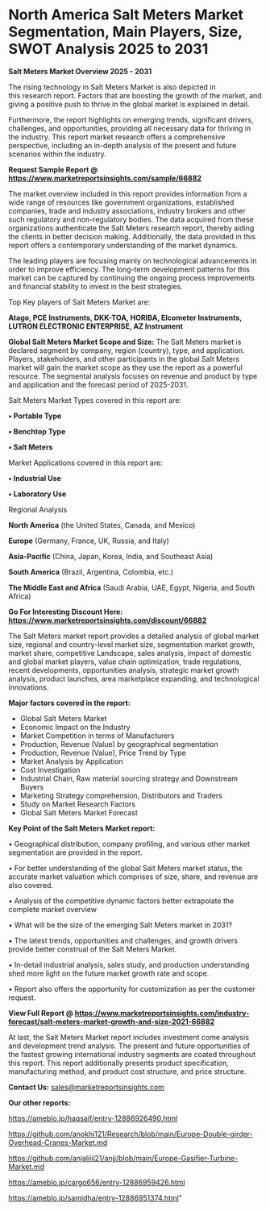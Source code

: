 # North America Salt Meters Market Segmentation, Main Players, Size, SWOT Analysis 2025 to 2031

<Strong> Salt Meters Market Overview 2025 - 2031</strong>

The rising technology in Salt Meters Market is also depicted in this research report. Factors that are boosting the growth of the market, and giving a positive push to thrive in the global market is explained in detail.

Furthermore, the report highlights on emerging trends, significant drivers, challenges, and opportunities, providing all necessary data for thriving in the industry. This report market research offers a comprehensive perspective, including an in-depth analysis of the present and future scenarios within the industry.

<strong>Request Sample Report @ <a href=https://www.marketreportsinsights.com/sample/66882>https://www.marketreportsinsights.com/sample/66882</a></strong>

The market overview included in this report provides information from a wide range of resources like government organizations, established companies, trade and industry associations, industry brokers and other such regulatory and non-regulatory bodies. The data acquired from these organizations authenticate the Salt Meters research report, thereby aiding the clients in better decision making. Additionally, the data provided in this report offers a contemporary understanding of the market dynamics.

The leading players are focusing mainly on technological advancements in order to improve efficiency. The long-term development patterns for this market can be captured by continuing the ongoing process improvements and financial stability to invest in the best strategies.

Top Key players of Salt Meters Market are:

<strong>Atago, PCE Instruments, DKK-TOA, HORIBA, Elcometer Instruments, LUTRON ELECTRONIC ENTERPRISE, AZ Instrument</strong>

<strong><b>Global Salt Meters Market Scope and Size:</b></strong>
The Salt Meters market is declared segment by company, region (country), type, and application. Players, stakeholders, and other participants in the global Salt Meters market will gain the market scope as they use the report as a powerful resource. The segmental analysis focuses on revenue and product by type and application and the forecast period of 2025-2031.

Salt Meters Market Types covered in this report are:

<strong>• Portable Type

• Benchtop Type

• Salt Meters</strong>

Market Applications covered in this report are:

<strong>• Industrial Use

• Laboratory Use</strong> 

Regional Analysis

<strong>North America</strong> (the United States, Canada, and Mexico)

<strong>Europe</strong> (Germany, France, UK, Russia, and Italy)

<strong>Asia-Pacific</strong> (China, Japan, Korea, India, and Southeast Asia)

<strong>South America</strong> (Brazil, Argentina, Colombia, etc.)

<strong>The Middle East and Africa</strong> (Saudi Arabia, UAE, Egypt, Nigeria, and South Africa)

<strong>Go For Interesting Discount Here: <a href=https://www.marketreportsinsights.com/discount/66882>https://www.marketreportsinsights.com/discount/66882</a></strong>

The Salt Meters market report provides a detailed analysis of global market size, regional and country-level market size, segmentation market growth, market share, competitive Landscape, sales analysis, impact of domestic and global market players, value chain optimization, trade regulations, recent developments, opportunities analysis, strategic market growth analysis, product launches, area marketplace expanding, and technological innovations.

<strong><b>Major factors covered in the report:</b></strong>
<ul>
  <li>Global Salt Meters Market </li>
  <li>Economic Impact on the Industry</li>
  <li>Market Competition in terms of Manufacturers</li>
  <li>Production, Revenue (Value) by geographical segmentation</li>
  <li>Production, Revenue (Value), Price Trend by Type</li>
  <li>Market Analysis by Application</li>
  <li>Cost Investigation</li>
  <li>Industrial Chain, Raw material sourcing strategy and Downstream Buyers</li>
  <li>Marketing Strategy comprehension, Distributors and Traders</li>
  <li>Study on Market Research Factors</li>
  <li>Global Salt Meters Market Forecast</li>
</ul>

<strong><b>Key Point of the Salt Meters Market report:</b></strong>

• Geographical distribution, company profiling, and various other market segmentation are provided in the report.

• For better understanding of the global Salt Meters market status, the accurate market valuation which comprises of size, share, and revenue are also covered.

• Analysis of the competitive dynamic factors better extrapolate the complete market overview

• What will be the size of the emerging Salt Meters market in 2031?

• The latest trends, opportunities and challenges, and growth drivers provide better construal of the Salt Meters Market.

• In-detail industrial analysis, sales study, and production understanding shed more light on the future market growth rate and scope.

• Report also offers the opportunity for customization as per the customer request.

<strong><b>View Full Report @ <a href=https://www.marketreportsinsights.com/industry-forecast/salt-meters-market-growth-and-size-2021-66882>https://www.marketreportsinsights.com/industry-forecast/salt-meters-market-growth-and-size-2021-66882</a></b></strong>


At last, the Salt Meters Market report includes investment come analysis and development trend analysis. The present and future opportunities of the fastest growing international industry segments are coated throughout this report. This report additionally presents product specification, manufacturing method, and product cost structure, and price structure.

<strong>Contact Us:</strong>
sales@marketreportsinsights.com

<strong>Our other reports:</strong>

<a href=https://ameblo.jp/haqsaif/entry-12886926490.html>https://ameblo.jp/haqsaif/entry-12886926490.html</a>

<a href=https://github.com/anokhi121/Research/blob/main/Europe-Double-girder-Overhead-Cranes-Market.md>https://github.com/anokhi121/Research/blob/main/Europe-Double-girder-Overhead-Cranes-Market.md</a>

<a href=https://github.com/anjaliiii21/anjj/blob/main/Europe-Gasifier-Turbine-Market.md>https://github.com/anjaliiii21/anjj/blob/main/Europe-Gasifier-Turbine-Market.md</a>

<a href=https://ameblo.jp/cargo656/entry-12886959426.html>https://ameblo.jp/cargo656/entry-12886959426.html</a>

<a href=https://ameblo.jp/samidha/entry-12886951374.html>https://ameblo.jp/samidha/entry-12886951374.html</a>"
